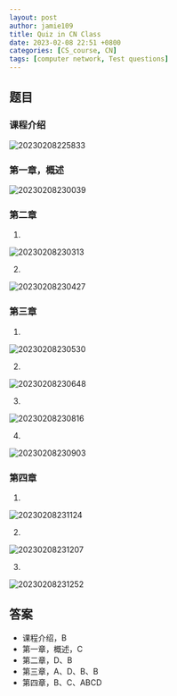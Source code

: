 ```yaml
---
layout: post
author: jamie109
title: Quiz in CN Class
date: 2023-02-08 22:51 +0800
categories: [CS_course, CN]
tags: [computer network, Test questions]
---
```

## 题目   
### 课程介绍  
![20230208225833](https://cdn.jsdelivr.net/gh/jamie109/my-img/for-VSCode/20230208225833.png)

### 第一章，概述   
![20230208230039](https://cdn.jsdelivr.net/gh/jamie109/my-img/for-VSCode/20230208230039.png)

### 第二章    
1. 
![20230208230313](https://cdn.jsdelivr.net/gh/jamie109/my-img/for-VSCode/20230208230313.png)

2. 
![20230208230427](https://cdn.jsdelivr.net/gh/jamie109/my-img/for-VSCode/20230208230427.png)

### 第三章   
1. 
![20230208230530](https://cdn.jsdelivr.net/gh/jamie109/my-img/for-VSCode/20230208230530.png)

2. 
![20230208230648](https://cdn.jsdelivr.net/gh/jamie109/my-img/for-VSCode/20230208230648.png)

3. 
![20230208230816](https://cdn.jsdelivr.net/gh/jamie109/my-img/for-VSCode/20230208230816.png)

4. 
![20230208230903](https://cdn.jsdelivr.net/gh/jamie109/my-img/for-VSCode/20230208230903.png)

### 第四章  
1. 
![20230208231124](https://cdn.jsdelivr.net/gh/jamie109/my-img/for-VSCode/20230208231124.png)

2. 
![20230208231207](https://cdn.jsdelivr.net/gh/jamie109/my-img/for-VSCode/20230208231207.png)

3. 
![20230208231252](https://cdn.jsdelivr.net/gh/jamie109/my-img/for-VSCode/20230208231252.png)
## 答案
* 课程介绍，B   
* 第一章，概述，C   
* 第二章，D、B   
* 第三章，A、D、B、B 
* 第四章，B、C、ABCD